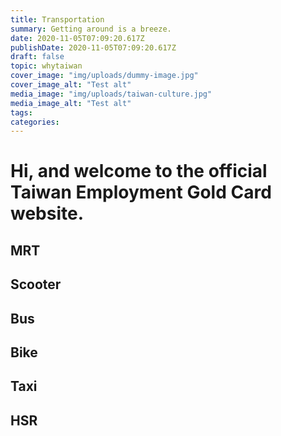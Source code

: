 ```yaml
---
title: Transportation
summary: Getting around is a breeze.
date: 2020-11-05T07:09:20.617Z
publishDate: 2020-11-05T07:09:20.617Z
draft: false
topic: whytaiwan
cover_image: "img/uploads/dummy-image.jpg"
cover_image_alt: "Test alt"
media_image: "img/uploads/taiwan-culture.jpg"
media_image_alt: "Test alt"
tags:
categories:
---
```


# Hi, and welcome to the official Taiwan Employment Gold Card website.

## MRT

## Scooter

## Bus

## Bike

## Taxi

## HSR
